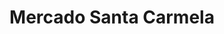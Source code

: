 ---
title: "Mercado Santa Carmela"
url: /cabo-san-lucas/mercado-santa-carmela/
shop: Lebensmittel
---